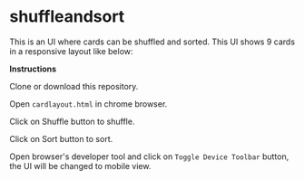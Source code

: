 # shuffleandsort
This is an UI where cards can be shuffled and sorted. This UI shows 9 cards in a responsive layout like below:

**Instructions**

Clone or download this repository.

Open `cardlayout.html` in chrome browser.

Click on Shuffle button to shuffle.

Click on Sort button to sort.

Open browser's developer tool and click on `Toggle Device Toolbar` button, the UI will be changed to mobile view.

